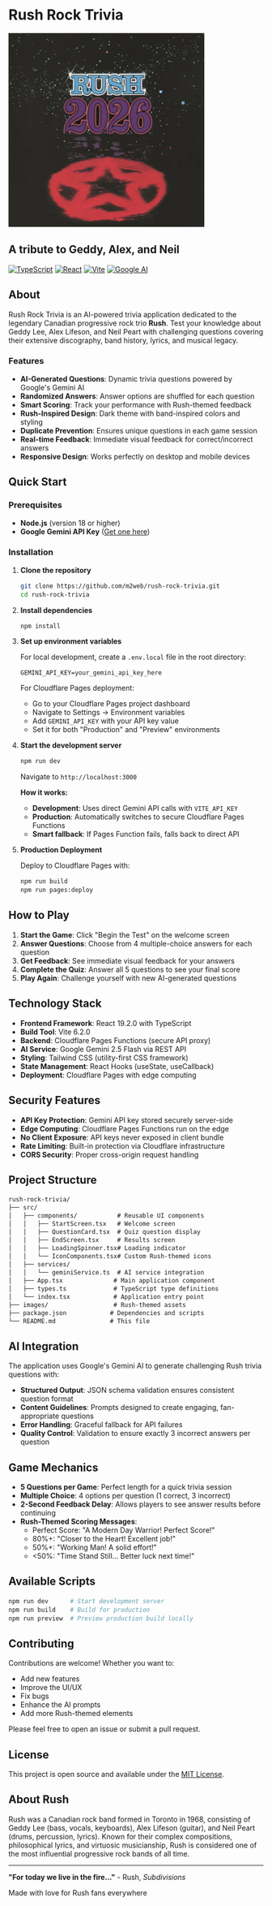 # Rush Rock Trivia

![Rush Rock Trivia Logo][logo]

## A tribute to Geddy, Alex, and Neil

[![TypeScript][typescript-badge]][typescript-url]
[![React][react-badge]][react-url]
[![Vite][vite-badge]][vite-url]
[![Google AI][google-ai-badge]][google-ai-url]

## About

Rush Rock Trivia is an AI-powered trivia application dedicated to the
legendary Canadian progressive rock trio **Rush**. Test your knowledge about
Geddy Lee, Alex Lifeson, and Neil Peart with challenging questions covering
their extensive discography, band history, lyrics, and musical legacy.

### Features

- **AI-Generated Questions**: Dynamic trivia questions powered by
  Google's Gemini AI
- **Randomized Answers**: Answer options are shuffled for each question
- **Smart Scoring**: Track your performance with Rush-themed feedback
- **Rush-Inspired Design**: Dark theme with band-inspired colors and styling
- **Duplicate Prevention**: Ensures unique questions in each game session
- **Real-time Feedback**: Immediate visual feedback for
  correct/incorrect answers
- **Responsive Design**: Works perfectly on desktop and mobile devices

## Quick Start

### Prerequisites

- **Node.js** (version 18 or higher)
- **Google Gemini API Key** ([Get one here][gemini-api])

### Installation

1. **Clone the repository**

   ```bash
   git clone https://github.com/m2web/rush-rock-trivia.git
   cd rush-rock-trivia
   ```

2. **Install dependencies**

   ```bash
   npm install
   ```

3. **Set up environment variables**

   For local development, create a `.env.local` file in the root directory:

   ```text
   GEMINI_API_KEY=your_gemini_api_key_here
   ```

   For Cloudflare Pages deployment:
   - Go to your Cloudflare Pages project dashboard
   - Navigate to Settings → Environment variables
   - Add `GEMINI_API_KEY` with your API key value
   - Set it for both "Production" and "Preview" environments

4. **Start the development server**

   ```bash
   npm run dev
   ```

   Navigate to `http://localhost:3000`

   **How it works:**
   - **Development**: Uses direct Gemini API calls with `VITE_API_KEY`
   - **Production**: Automatically switches to secure Cloudflare Pages Functions
   - **Smart fallback**: If Pages Function fails, falls back to direct API

5. **Production Deployment**

   Deploy to Cloudflare Pages with:

   ```bash
   npm run build
   npm run pages:deploy
   ```

## How to Play

1. **Start the Game**: Click "Begin the Test" on the welcome screen
2. **Answer Questions**: Choose from 4 multiple-choice answers for each
   question
3. **Get Feedback**: See immediate visual feedback for your answers
4. **Complete the Quiz**: Answer all 5 questions to see your final score
5. **Play Again**: Challenge yourself with new AI-generated questions

## Technology Stack

- **Frontend Framework**: React 19.2.0 with TypeScript
- **Build Tool**: Vite 6.2.0
- **Backend**: Cloudflare Pages Functions (secure API proxy)
- **AI Service**: Google Gemini 2.5 Flash via REST API
- **Styling**: Tailwind CSS (utility-first CSS framework)
- **State Management**: React Hooks (useState, useCallback)
- **Deployment**: Cloudflare Pages with edge computing

## Security Features

- **API Key Protection**: Gemini API key stored securely server-side
- **Edge Computing**: Cloudflare Pages Functions run on the edge
- **No Client Exposure**: API keys never exposed in client bundle
- **Rate Limiting**: Built-in protection via Cloudflare infrastructure
- **CORS Security**: Proper cross-origin request handling

## Project Structure

```text
rush-rock-trivia/
├── src/
│   ├── components/           # Reusable UI components
│   │   ├── StartScreen.tsx   # Welcome screen
│   │   ├── QuestionCard.tsx  # Quiz question display
│   │   ├── EndScreen.tsx     # Results screen
│   │   ├── LoadingSpinner.tsx# Loading indicator
│   │   └── IconComponents.tsx# Custom Rush-themed icons
│   ├── services/
│   │   └── geminiService.ts  # AI service integration
│   ├── App.tsx              # Main application component
│   ├── types.ts             # TypeScript type definitions
│   └── index.tsx            # Application entry point
├── images/                  # Rush-themed assets
├── package.json            # Dependencies and scripts
└── README.md               # This file
```

## AI Integration

The application uses Google's Gemini AI to generate challenging Rush trivia
questions with:

- **Structured Output**: JSON schema validation ensures consistent
  question format
- **Content Guidelines**: Prompts designed to create engaging,
  fan-appropriate questions
- **Error Handling**: Graceful fallback for API failures
- **Quality Control**: Validation to ensure exactly 3 incorrect answers
  per question

## Game Mechanics

- **5 Questions per Game**: Perfect length for a quick trivia session
- **Multiple Choice**: 4 options per question (1 correct, 3 incorrect)
- **2-Second Feedback Delay**: Allows players to see answer results
  before continuing
- **Rush-Themed Scoring Messages**:
  - Perfect Score: "A Modern Day Warrior! Perfect Score!"
  - 80%+: "Closer to the Heart! Excellent job!"
  - 50%+: "Working Man! A solid effort!"
  - <50%: "Time Stand Still... Better luck next time!"

## Available Scripts

```bash
npm run dev      # Start development server
npm run build    # Build for production
npm run preview  # Preview production build locally
```

## Contributing

Contributions are welcome! Whether you want to:

- Add new features
- Improve the UI/UX
- Fix bugs
- Enhance the AI prompts
- Add more Rush-themed elements

Please feel free to open an issue or submit a pull request.

## License

This project is open source and available under the [MIT License][license].

## About Rush

Rush was a Canadian rock band formed in Toronto in 1968, consisting of
Geddy Lee (bass, vocals, keyboards), Alex Lifeson (guitar), and Neil Peart
(drums, percussion, lyrics). Known for their complex compositions,
philosophical lyrics, and virtuosic musicianship, Rush is considered one of
the most influential progressive rock bands of all time.

---

**"For today we live in the fire..."** - Rush, *Subdivisions*

Made with love for Rush fans everywhere

[logo]: images/Rush2026RedStar2.png
[typescript-badge]: https://img.shields.io/badge/TypeScript-007ACC?style=for-the-badge&logo=typescript&logoColor=white
[typescript-url]: https://www.typescriptlang.org/
[react-badge]: https://img.shields.io/badge/React-20232A?style=for-the-badge&logo=react&logoColor=61DAFB
[react-url]: https://reactjs.org/
[vite-badge]: https://img.shields.io/badge/Vite-646CFF?style=for-the-badge&logo=vite&logoColor=white
[vite-url]: https://vitejs.dev/
[google-ai-badge]: https://img.shields.io/badge/Google%20AI-4285F4?style=for-the-badge&logo=google&logoColor=white
[google-ai-url]: https://ai.google.dev/
[gemini-api]: https://ai.google.dev/
[license]: LICENSE

